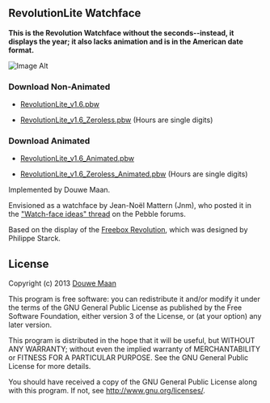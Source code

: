 ## RevolutionLite Watchface

**This is the Revolution Watchface without the seconds--instead, it displays the year; it also lacks animation and is in the American date format.**

![Image Alt](https://github.com/iNate71/RevolutionLite/raw/master/images/picofwatchface.jpg)

### Download Non-Animated
* [RevolutionLite_v1.6.pbw](https://github.com/iNate71/RevolutionLite/raw/master/build_versions/v1.6/RevolutionLite_v1.6.pbw)

* [RevolutionLite_v1.6_Zeroless.pbw](https://github.com/iNate71/RevolutionLite/raw/master/build_versions/v1.6/RevolutionLite_v1.6_Zeroless.pbw) (Hours are single digits)

### Download Animated
* [RevolutionLite_v1.6_Animated.pbw](https://github.com/iNate71/RevolutionLite/raw/master/build_versions/v1.6/RevolutionLite_v1.6_Animated.pbw)

* [RevolutionLite_v1.6_Zeroless_Animated.pbw](https://github.com/iNate71/RevolutionLite/raw/master/build_versions/v1.6/RevolutionLite_v1.6_Zeroless_Animated.pbw) (Hours are single digits)

Implemented by Douwe Maan.

Envisioned as a watchface by Jean-Noël Mattern (Jnm), who posted it in the ["Watch-face ideas" thread](http://forums.getpebble.com/discussion/comment/3538/#Comment_3538) on the Pebble forums.

Based on the display of the [Freebox Revolution](http://www.free.fr/adsl/freebox-revolution.html), which was designed by Philippe Starck.


## License
Copyright (c) 2013 [Douwe Maan](http://www.douwemaan.com/)

This program is free software: you can redistribute it and/or modify
it under the terms of the GNU General Public License as published by
the Free Software Foundation, either version 3 of the License, or
(at your option) any later version.

This program is distributed in the hope that it will be useful,
but WITHOUT ANY WARRANTY; without even the implied warranty of
MERCHANTABILITY or FITNESS FOR A PARTICULAR PURPOSE.  See the
GNU General Public License for more details.

You should have received a copy of the GNU General Public License
along with this program.  If not, see <http://www.gnu.org/licenses/>.
